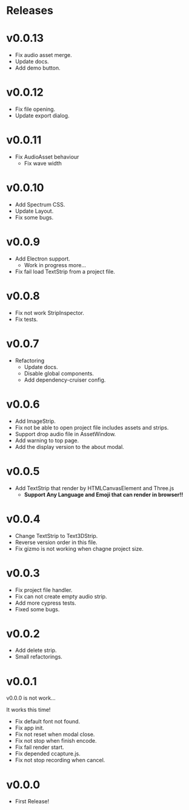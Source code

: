 # Releases

# v0.0.13
- Fix audio asset merge.
- Update docs.
- Add demo button.

# v0.0.12
- Fix file opening.
- Update export dialog.

# v0.0.11
- Fix AudioAsset behaviour
  - Fix wave width

# v0.0.10
- Add Spectrum CSS.
- Update Layout.
- Fix some bugs.

# v0.0.9
- Add Electron support.
  - Work in progress more...
- Fix fail load TextStrip from a project file.

# v0.0.8
- Fix not work StripInspector.
- Fix tests.

# v0.0.7
- Refactoring
  - Update docs.
  - Disable global components.
  - Add dependency-cruiser config.

# v0.0.6
- Add ImageStrip.
- Fix not be able to open project file includes assets and strips.
- Support drop audio file in AssetWindow.
- Add warning to top page.
- Add the display version to the about modal.

# v0.0.5
- Add TextStrip that render by HTMLCanvasElement and Three.js
  - **Support Any Language and Emoji that can render in browser!!**

# v0.0.4
- Change TextStrip to Text3DStrip.
- Reverse version order in this file.
- Fix gizmo is not working when chagne project size.
 
# v0.0.3
- Fix project file handler.
- Fix can not create empty audio strip.
- Add more cypress tests.
- Fixed some bugs.

# v0.0.2
- Add delete strip.
- Small refactorings.
 
# v0.0.1
v0.0.0 is not work...

It works this time!

- Fix default font not found.
- Fix app init.
- Fix not reset when modal close.
- Fix not stop when finish encode.
- Fix fail render start.
- Fix depended ccapture.js.
- Fix not stop recording when cancel.

# v0.0.0
- First Release!